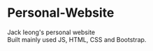 # Personal-Website
Jack Ieong's personal website<br>
Built mainly used JS, HTML, CSS and Bootstrap.
